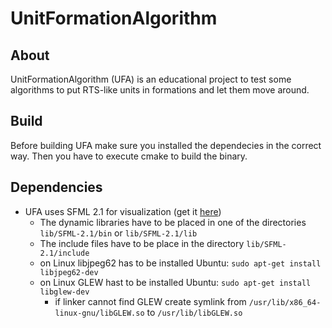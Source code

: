 # UnitFormationAlgorithm

## About

UnitFormationAlgorithm (UFA) is an educational project to test some algorithms to put RTS-like
units in formations and let them move around.

## Build

Before building UFA make sure you installed the dependecies in the correct way. Then you have
to execute cmake to build the binary.

## Dependencies

* UFA uses SFML 2.1 for visualization (get it [here](http://www.sfml-dev.org/))
  * The dynamic libraries have to be placed in one of the directories ```lib/SFML-2.1/bin``` or ```lib/SFML-2.1/lib```
  * The include files have to be place in the directory ```lib/SFML-2.1/include```
  * on Linux libjpeg62 has to be installed Ubuntu: ```sudo apt-get install libjpeg62-dev```
  * on Linux GLEW hast to be installed Ubuntu: ```sudo apt-get install libglew-dev```
    * if linker cannot find GLEW create symlink from ```/usr/lib/x86_64-linux-gnu/libGLEW.so``` to ```/usr/lib/libGLEW.so```
